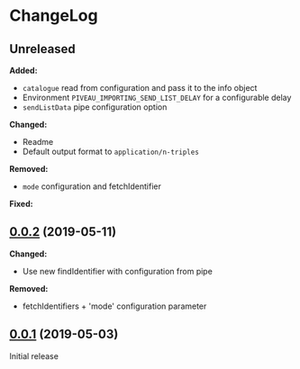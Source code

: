 # ChangeLog

## Unreleased

**Added:**
* `catalogue` read from configuration and pass it to the info object
* Environment `PIVEAU_IMPORTING_SEND_LIST_DELAY` for a configurable delay
* `sendListData` pipe configuration option

**Changed:**
* Readme
* Default output format to `application/n-triples`

**Removed:**
* `mode` configuration and fetchIdentifier

**Fixed:**

## [0.0.2](https://gitlab.fokus.fraunhofer.de/viaduct/piveau-importing-rdf/tags/0.0.2) (2019-05-11)

**Changed:**
* Use new findIdentifier with configuration from pipe

**Removed:**
* fetchIdentifiers + 'mode' configuration parameter

## [0.0.1](https://gitlab.fokus.fraunhofer.de/viaduct/piveau-importing-rdf/tags/0.0.1) (2019-05-03)
Initial release